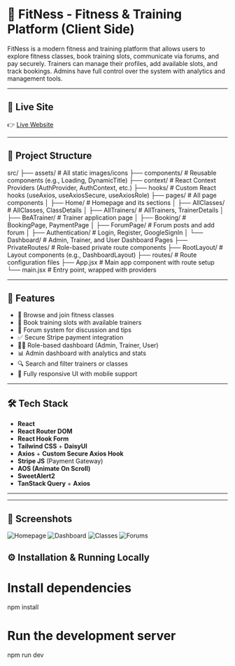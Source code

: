 # 🌟 FitNess - Fitness & Training Platform (Client Side)

FitNess is a modern fitness and training platform that allows users to explore fitness classes, book training slots, communicate via forums, and pay securely. Trainers can manage their profiles, add available slots, and track bookings. Admins have full control over the system with analytics and management tools.

---

## 🔗 Live Site

👉 [Live Website](https://whimsical-praline-dd388c.netlify.app/)

---

## 📁 Project Structure

src/
├── assets/ # All static images/icons
├── components/ # Reusable components (e.g., Loading, DynamicTitle)
├── context/ # React Context Providers (AuthProvider, AuthContext, etc.)
├── hooks/ # Custom React hooks (useAxios, useAxiosSecure, useAxiosRole)
├── pages/ # All page components
│ ├── Home/ # Homepage and its sections
│ ├── AllClasses/ # AllClasses, ClassDetails
│ ├── AllTrainers/ # AllTrainers, TrainerDetails
│ ├── BeATrainer/ # Trainer application page
│ ├── Booking/ # BookingPage, PaymentPage
│ ├── ForumPage/ # Forum posts and add forum
│ ├── Authentication/ # Login, Register, GoogleSignIn
│ └── Dashboard/ # Admin, Trainer, and User Dashboard Pages
├── PrivateRoutes/ # Role-based private route components
├── RootLayout/ # Layout components (e.g., DashboardLayout)
├── routes/ # Route configuration files
├── App.jsx # Main app component with route setup
└── main.jsx # Entry point, wrapped with providers


---

## 🚀 Features

- 🧘 Browse and join fitness classes
- 📆 Book training slots with available trainers
- 💬 Forum system for discussion and tips
- ✅ Secure Stripe payment integration
- 👨‍🏫 Role-based dashboard (Admin, Trainer, User)
- 📊 Admin dashboard with analytics and stats
- 🔍 Search and filter trainers or classes
- 📱 Fully responsive UI with mobile support

---

## 🛠 Tech Stack

- **React**
- **React Router DOM**
- **React Hook Form**
- **Tailwind CSS** + **DaisyUI**
- **Axios** + **Custom Secure Axios Hook**
- **Stripe JS** (Payment Gateway)
- **AOS (Animate On Scroll)**
- **SweetAlert2**
- **TanStack Query** + **Axios**

---
---


## 📸 Screenshots

![Homepage](./src/assets/banner.png)
![Dashboard](./src/assets/dashboard.png)
![Classes](./src/assets/class.png)
![Forums](./src/assets/forum.png)

## ⚙️ Installation & Running Locally

# Install dependencies
npm install

# Run the development server
npm run dev
